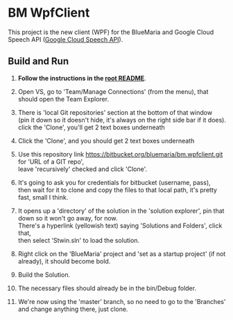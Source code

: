 # BM WpfClient 

This project is the new client (WPF) for the BlueMaria and Google Cloud Speech API 
([Google Cloud Speech API](http://cloud.google.com/speech)).

## Build and Run

1.  **Follow the instructions in the [root README](../../README.md)**.

2.  Open VS, go to 'Team/Manage Connections' (from the menu), that should open the Team Explorer.

3.  There is 'local Git repositories' section at the bottom of that window  
    (pin it down so it doesn't hide, it's always on the right side bar if it does).  
    click the 'Clone', you'll get 2 text boxes underneath

4.  Click the 'Clone', and you should get 2 text boxes underneath

5.  Use this repository link https://bitbucket.org/bluemaria/bm.wpfclient.git for 'URL of a GIT repo',  
    leave 'recursively' checked and click 'Clone'.
    
6.  It's going to ask you for credentials for bitbucket (username, pass),  
    then wait for it to clone and copy the files to that local path, it's pretty fast, small I think.
    
7.  It opens up a 'directory' of the solution in the 'solution explorer', pin that down so it won't go away, for now.  
    There's a hyperlink (yellowish text) saying 'Solutions and Folders', click that,  
    then select 'Stwin.sln' to load the solution.
    
8.  Right click on the 'BlueMaria' project and 'set as a startup project' (if not already), it should become bold.

9.  Build the Solution.

10.  The necessary files should already be in the bin/Debug folder. 

11.  We're now using the 'master' branch, so no need to go to the 'Branches' and change anything there, just clone. 
      ```  
      ```
